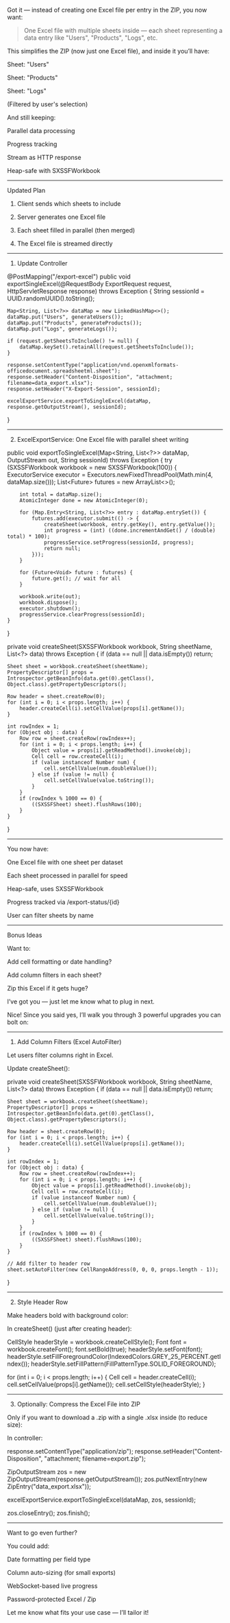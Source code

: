 Got it — instead of creating one Excel file per entry in the ZIP, you now want:

> One Excel file with multiple sheets inside — each sheet representing a data entry like "Users", "Products", "Logs", etc.



This simplifies the ZIP (now just one Excel file), and inside it you’ll have:

Sheet: "Users"

Sheet: "Products"

Sheet: "Logs"

(Filtered by user's selection)


And still keeping:

Parallel data processing

Progress tracking

Stream as HTTP response

Heap-safe with SXSSFWorkbook



---

Updated Plan

1. Client sends which sheets to include

2. Server generates one Excel file

3. Each sheet filled in parallel (then merged)

4. The Excel file is streamed directly


---

1. Update Controller

@PostMapping("/export-excel")
public void exportSingleExcel(@RequestBody ExportRequest request, HttpServletResponse response) throws Exception {
    String sessionId = UUID.randomUUID().toString();

    Map<String, List<?>> dataMap = new LinkedHashMap<>();
    dataMap.put("Users", generateUsers());
    dataMap.put("Products", generateProducts());
    dataMap.put("Logs", generateLogs());

    if (request.getSheetsToInclude() != null) {
        dataMap.keySet().retainAll(request.getSheetsToInclude());
    }

    response.setContentType("application/vnd.openxmlformats-officedocument.spreadsheetml.sheet");
    response.setHeader("Content-Disposition", "attachment; filename=data_export.xlsx");
    response.setHeader("X-Export-Session", sessionId);

    excelExportService.exportToSingleExcel(dataMap, response.getOutputStream(), sessionId);
}


---

2. ExcelExportService: One Excel file with parallel sheet writing

public void exportToSingleExcel(Map<String, List<?>> dataMap, OutputStream out, String sessionId) throws Exception {
    try (SXSSFWorkbook workbook = new SXSSFWorkbook(100)) {
        ExecutorService executor = Executors.newFixedThreadPool(Math.min(4, dataMap.size()));
        List<Future<Void>> futures = new ArrayList<>();

        int total = dataMap.size();
        AtomicInteger done = new AtomicInteger(0);

        for (Map.Entry<String, List<?>> entry : dataMap.entrySet()) {
            futures.add(executor.submit(() -> {
                createSheet(workbook, entry.getKey(), entry.getValue());
                int progress = (int) ((done.incrementAndGet() / (double) total) * 100);
                progressService.setProgress(sessionId, progress);
                return null;
            }));
        }

        for (Future<Void> future : futures) {
            future.get(); // wait for all
        }

        workbook.write(out);
        workbook.dispose();
        executor.shutdown();
        progressService.clearProgress(sessionId);
    }
}

private void createSheet(SXSSFWorkbook workbook, String sheetName, List<?> data) throws Exception {
    if (data == null || data.isEmpty()) return;

    Sheet sheet = workbook.createSheet(sheetName);
    PropertyDescriptor[] props = Introspector.getBeanInfo(data.get(0).getClass(), Object.class).getPropertyDescriptors();

    Row header = sheet.createRow(0);
    for (int i = 0; i < props.length; i++) {
        header.createCell(i).setCellValue(props[i].getName());
    }

    int rowIndex = 1;
    for (Object obj : data) {
        Row row = sheet.createRow(rowIndex++);
        for (int i = 0; i < props.length; i++) {
            Object value = props[i].getReadMethod().invoke(obj);
            Cell cell = row.createCell(i);
            if (value instanceof Number num) {
                cell.setCellValue(num.doubleValue());
            } else if (value != null) {
                cell.setCellValue(value.toString());
            }
        }
        if (rowIndex % 1000 == 0) {
            ((SXSSFSheet) sheet).flushRows(100);
        }
    }
}


---

You now have:

One Excel file with one sheet per dataset

Each sheet processed in parallel for speed

Heap-safe, uses SXSSFWorkbook

Progress tracked via /export-status/{id}

User can filter sheets by name



---

Bonus Ideas

Want to:

Add cell formatting or date handling?

Add column filters in each sheet?

Zip this Excel if it gets huge?


I’ve got you — just let me know what to plug in next.



Nice! Since you said yes, I’ll walk you through 3 powerful upgrades you can bolt on:


---

1. Add Column Filters (Excel AutoFilter)

Let users filter columns right in Excel.

Update createSheet():

private void createSheet(SXSSFWorkbook workbook, String sheetName, List<?> data) throws Exception {
    if (data == null || data.isEmpty()) return;

    Sheet sheet = workbook.createSheet(sheetName);
    PropertyDescriptor[] props = Introspector.getBeanInfo(data.get(0).getClass(), Object.class).getPropertyDescriptors();

    Row header = sheet.createRow(0);
    for (int i = 0; i < props.length; i++) {
        header.createCell(i).setCellValue(props[i].getName());
    }

    int rowIndex = 1;
    for (Object obj : data) {
        Row row = sheet.createRow(rowIndex++);
        for (int i = 0; i < props.length; i++) {
            Object value = props[i].getReadMethod().invoke(obj);
            Cell cell = row.createCell(i);
            if (value instanceof Number num) {
                cell.setCellValue(num.doubleValue());
            } else if (value != null) {
                cell.setCellValue(value.toString());
            }
        }
        if (rowIndex % 1000 == 0) {
            ((SXSSFSheet) sheet).flushRows(100);
        }
    }

    // Add filter to header row
    sheet.setAutoFilter(new CellRangeAddress(0, 0, 0, props.length - 1));
}


---

2. Style Header Row

Make headers bold with background color:

In createSheet() (just after creating header):

CellStyle headerStyle = workbook.createCellStyle();
Font font = workbook.createFont();
font.setBold(true);
headerStyle.setFont(font);
headerStyle.setFillForegroundColor(IndexedColors.GREY_25_PERCENT.getIndex());
headerStyle.setFillPattern(FillPatternType.SOLID_FOREGROUND);

for (int i = 0; i < props.length; i++) {
    Cell cell = header.createCell(i);
    cell.setCellValue(props[i].getName());
    cell.setCellStyle(headerStyle);
}


---

3. Optionally: Compress the Excel File into ZIP

Only if you want to download a .zip with a single .xlsx inside (to reduce size):

In controller:

response.setContentType("application/zip");
response.setHeader("Content-Disposition", "attachment; filename=export.zip");

ZipOutputStream zos = new ZipOutputStream(response.getOutputStream());
zos.putNextEntry(new ZipEntry("data_export.xlsx"));

excelExportService.exportToSingleExcel(dataMap, zos, sessionId);

zos.closeEntry();
zos.finish();


---

Want to go even further?

You could add:

Date formatting per field type

Column auto-sizing (for small exports)

WebSocket-based live progress

Password-protected Excel / Zip


Let me know what fits your use case — I’ll tailor it!

